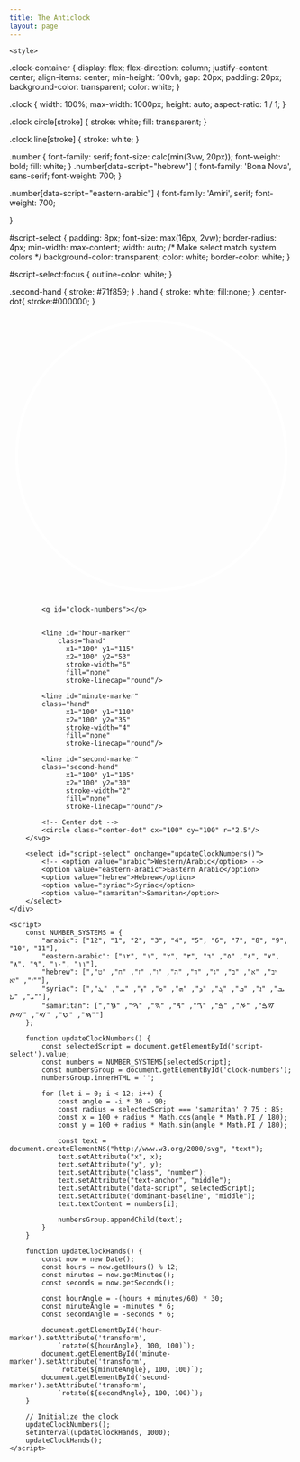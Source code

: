 ```yaml
---
title: The Anticlock
layout: page
---
```


<html>
<head>
    <title>The Anticlock</title>
    <link rel="preconnect" href="https://fonts.googleapis.com">
    <link rel="preconnect" href="https://fonts.gstatic.com" crossorigin>
    <link href="https://fonts.googleapis.com/css2?family=Amiri:ital,wght@0,400;0,700;1,400;1,700&family=Bona+Nova:ital,wght@0,400;0,700;1,400&display=swap" rel="stylesheet">
    
    <style>
        
.clock-container {
    display: flex;
    flex-direction: column;
    justify-content: center;
    align-items: center;
    min-height: 100vh;
    gap: 20px;
    padding: 20px;
    background-color: transparent;
    color: white;
}

.clock {
    width: 100%;
    max-width: 1000px;
    height: auto;
    aspect-ratio: 1 / 1;
}

.clock circle[stroke] {
    stroke: white;
    fill: transparent;
}

.clock line[stroke] {
    stroke: white;
}

.number {
    font-family: serif;
    font-size: calc(min(3vw, 20px));
    font-weight: bold;
    fill: white;
}
.number[data-script="hebrew"] {
    font-family: 'Bona Nova', sans-serif;
    font-weight: 700;
}

.number[data-script="eastern-arabic"] {
    font-family: 'Amiri', serif;
    font-weight: 700;

}

#script-select {
    padding: 8px;
    font-size: max(16px, 2vw);
    border-radius: 4px;
    min-width: max-content;
    width: auto;
    /* Make select match system colors */
    background-color: transparent;
    color: white;
    border-color: white;
}

#script-select:focus {
    outline-color: white;
}

.second-hand {
    stroke: #71f859;
}
.hand {
    stroke: white;
    fill:none;
}
.center-dot{
    stroke:#000000;
}
    </style>
</head>
<body>
    <div class="clock-container">
        <svg class="clock" viewBox="0 0 200 200">
            <circle cx="100" cy="100" r="95" fill="transparent" stroke="white" stroke-width="2"/>
            
            <g id="clock-numbers"></g>
            

            <line id="hour-marker"
                class="hand" 
                  x1="100" y1="115" 
                  x2="100" y2="53" 
                  stroke-width="6"
                  fill="none"
                  stroke-linecap="round"/>
            
            <line id="minute-marker" 
            class="hand"
                  x1="100" y1="110" 
                  x2="100" y2="35" 
                  stroke-width="4"
                  fill="none"
                  stroke-linecap="round"/>
            
            <line id="second-marker"
            class="second-hand" 
                  x1="100" y1="105" 
                  x2="100" y2="30" 
                  stroke-width="2"
                  fill="none"
                  stroke-linecap="round"/>
            
            <!-- Center dot -->
            <circle class="center-dot" cx="100" cy="100" r="2.5"/>
        </svg>

        <select id="script-select" onchange="updateClockNumbers()">
            <!-- <option value="arabic">Western/Arabic</option> -->
            <option value="eastern-arabic">Eastern Arabic</option>
            <option value="hebrew">Hebrew</option>
            <option value="syriac">Syriac</option>
            <option value="samaritan">Samaritan</option>
        </select>
    </div>

    <script>
        const NUMBER_SYSTEMS = {
            "arabic": ["12", "1", "2", "3", "4", "5", "6", "7", "8", "9", "10", "11"],
            "eastern-arabic": ["۱۲", "۱", "۲", "۳", "٤", "٥", "٦", "۷", "۸", "۹", "۱۰", "۱۱"],
            "hebrew": ["יב", "א", "ב", "ג", "ד", "ה", "ו", "ז", "ח", "ט", "י", "יא"],
            "syriac": ["ܝܒ", "ܐ", "ܒ", "ܓ", "ܕ", "ܗ", "ܘ", "ܙ", "ܚ", "ܛ", "ܝ", "ܝܐ"],
            "samaritan": ["ࠉࠁ", "ࠀ", "ࠁ", "ࠂ", "ࠃ", "ࠄ", "ࠅ", "ࠆ", "ࠇ", "ࠈ", "ࠉ", "ࠉࠀ"]
        };

        function updateClockNumbers() {
            const selectedScript = document.getElementById('script-select').value;
            const numbers = NUMBER_SYSTEMS[selectedScript];
            const numbersGroup = document.getElementById('clock-numbers');
            numbersGroup.innerHTML = '';

            for (let i = 0; i < 12; i++) {
                const angle = -i * 30 - 90;
                const radius = selectedScript === 'samaritan' ? 75 : 85;
                const x = 100 + radius * Math.cos(angle * Math.PI / 180);
                const y = 100 + radius * Math.sin(angle * Math.PI / 180);
                
                const text = document.createElementNS("http://www.w3.org/2000/svg", "text");
                text.setAttribute("x", x);
                text.setAttribute("y", y);
                text.setAttribute("class", "number");
                text.setAttribute("text-anchor", "middle");
                text.setAttribute("data-script", selectedScript);
                text.setAttribute("dominant-baseline", "middle");
                text.textContent = numbers[i];
                
                numbersGroup.appendChild(text);
            }
        }

        function updateClockHands() {
            const now = new Date();
            const hours = now.getHours() % 12;
            const minutes = now.getMinutes();
            const seconds = now.getSeconds();
            
            const hourAngle = -(hours + minutes/60) * 30;
            const minuteAngle = -minutes * 6;
            const secondAngle = -seconds * 6;
            
            document.getElementById('hour-marker').setAttribute('transform', 
                `rotate(${hourAngle}, 100, 100)`);
            document.getElementById('minute-marker').setAttribute('transform', 
                `rotate(${minuteAngle}, 100, 100)`);
            document.getElementById('second-marker').setAttribute('transform', 
                `rotate(${secondAngle}, 100, 100)`);
        }

        // Initialize the clock
        updateClockNumbers();
        setInterval(updateClockHands, 1000);
        updateClockHands();
    </script>
</body>
</html>